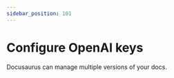 ```yaml
---
sidebar_position: 101
---
```


# Configure OpenAI keys 

Docusaurus can manage multiple versions of your docs.